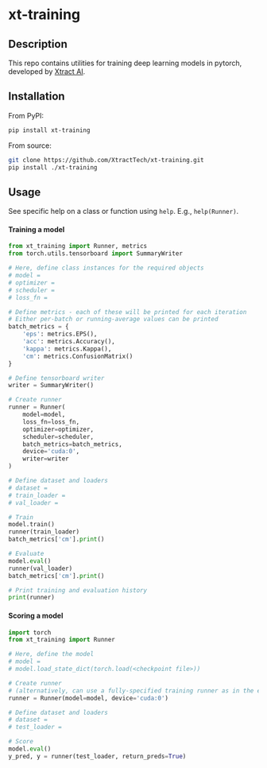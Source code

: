 # xt-training
  
## Description

This repo contains utilities for training deep learning models in pytorch, developed by [Xtract AI](https://xtract.ai/).

## Installation

From PyPI:
```bash
pip install xt-training
```

From source:
```bash
git clone https://github.com/XtractTech/xt-training.git
pip install ./xt-training
```

## Usage

See specific help on a class or function using `help`. E.g., `help(Runner)`.

#### Training a model

```python
from xt_training import Runner, metrics
from torch.utils.tensorboard import SummaryWriter

# Here, define class instances for the required objects
# model = 
# optimizer = 
# scheduler = 
# loss_fn = 

# Define metrics - each of these will be printed for each iteration
# Either per-batch or running-average values can be printed
batch_metrics = {
    'eps': metrics.EPS(),
    'acc': metrics.Accuracy(),
    'kappa': metrics.Kappa(),
    'cm': metrics.ConfusionMatrix()
}

# Define tensorboard writer
writer = SummaryWriter()

# Create runner
runner = Runner(
    model=model,
    loss_fn=loss_fn,
    optimizer=optimizer,
    scheduler=scheduler,
    batch_metrics=batch_metrics,
    device='cuda:0',
    writer=writer
)

# Define dataset and loaders
# dataset = 
# train_loader = 
# val_loader = 

# Train
model.train()
runner(train_loader)
batch_metrics['cm'].print()

# Evaluate
model.eval()
runner(val_loader)
batch_metrics['cm'].print()

# Print training and evaluation history
print(runner)
```

#### Scoring a model

```python
import torch
from xt_training import Runner

# Here, define the model
# model = 
# model.load_state_dict(torch.load(<checkpoint file>))

# Create runner
# (alternatively, can use a fully-specified training runner as in the example above)
runner = Runner(model=model, device='cuda:0')

# Define dataset and loaders
# dataset = 
# test_loader = 

# Score
model.eval()
y_pred, y = runner(test_loader, return_preds=True)
```
